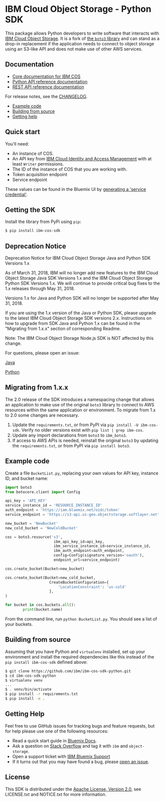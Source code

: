 # IBM Cloud Object Storage - Python SDK

This package allows Python developers to write software that interacts with [IBM
Cloud Object Storage](https://console.bluemix.net/docs/services/cloud-object-storage/about-cos.html).  It is a fork of [the ``boto3`` library](https://github.com/boto/boto3) and can stand as a drop-in replacement if the application needs to connect to object storage using an S3-like API and does not make use of other AWS services.

## Documentation

* [Core documentation for IBM COS](https://console.bluemix.net/docs/services/cloud-object-storage/getting-started.html)
* [Python API reference documentation](https://ibm.github.io/ibm-cos-sdk-python)
* [REST API reference documentation](https://console.bluemix.net/docs/services/cloud-object-storage/api-reference/about-compatibility-api.html)

For release notes, see the [CHANGELOG](CHANGELOG.md).

* [Example code](#example-code)
* [Building from source](#building-from-source)
* [Getting help](#getting-help)

## Quick start

You'll need:
  * An instance of COS.
  * An API key from [IBM Cloud Identity and Access Management](https://console.bluemix.net/docs/iam/users_roles.html) with at least `Writer` permissions.
  * The ID of the instance of COS that you are working with.
  * Token acquisition endpoint
  * Service endpoint

These values can be found in the Bluemix UI by [generating a 'service credential'](https://console.bluemix.net/docs/services/cloud-object-storage/iam/service-credentials.html).


## Getting the SDK
Install the library from PyPi using `pip`:

```sh
$ pip install ibm-cos-sdk
```

## Deprecation Notice

Deprecation Notice for IBM Cloud Object Storage Java and Python SDK Versions 1.x

As of March 31, 2018, IBM will no longer add new features to the IBM Cloud Object Storage Java SDK Versions 1.x and the IBM Cloud Object Storage Python SDK Versions 1.x.  We will continue to provide critical bug fixes to the 1.x releases through May 31, 2018.

Versions 1.x for Java and Python SDK will no longer be supported after May 31, 2018.

If you are using the 1.x version of the Java or Python SDK, please upgrade to the latest IBM Cloud Object Storage SDK versions 2.x.  Instructions on how to upgrade from SDK Java and Python 1.x can be found in the "Migrating from 1.x.x" section of corresponding Readme.

Note: The IBM Cloud Object Storage Node.js SDK is NOT affected by this change.

For questions, please open an issue:

[Java](https://github.com/ibm/ibm-cos-sdk-java/issues/new)

[Python](https://github.com/ibm/ibm-cos-sdk-python/issues/new)

## Migrating from 1.x.x
The 2.0 release of the SDK introduces a namespacing change that allows an application to make use of the original `boto3` library to connect to AWS resources within the same application or environment.  To migrate from 1.x to 2.0 some changes are necessary.

  1. Update the `requirements.txt`, or from PyPI via `pip install -U ibm-cos-sdk`.  Verify no older versions exist with `pip list | grep ibm-cos`.
  2. Update any import declarations from `boto3` to `ibm_boto3`.
  3. If access to AWS APIs is needed, reinstall the original `boto3` by updating the `requirements.txt`, or from PyPI via `pip install boto3`.

## Example code
Create a file `BucketList.py`, replacing your own values for API key, instance ID, and bucket name:

```python
import boto3
from botocore.client import Config

api_key = 'API_KEY'
service_instance_id = 'RESOURCE_INSTANCE_ID'
auth_endpoint = 'https://iam.bluemix.net/oidc/token'
service_endpoint = 'https://s3-api.us-geo.objectstorage.softlayer.net'

new_bucket = 'NewBucket'
new_cold_bucket = 'NewColdBucket'

cos = boto3.resource('s3',
                      ibm_api_key_id=api_key,
                      ibm_service_instance_id=service_instance_id,
                      ibm_auth_endpoint=auth_endpoint,
                      config=Config(signature_version='oauth'),
                      endpoint_url=service_endpoint)

cos.create_bucket(Bucket=new_bucket)

cos.create_bucket(Bucket=new_cold_bucket,
                    CreateBucketConfiguration={
                        'LocationConstraint': 'us-cold'
                    },
)

for bucket in cos.buckets.all():
        print(bucket.name)
```

From the command line, run `python BucketList.py`.  You should see a list of your buckets.

## Building from source

Assuming that you have Python and `virtualenv` installed, set up your
environment and install the required dependencies like this instead of
the `pip install ibm-cos-sdk` defined above:

```sh
$ git clone https://github.com/ibm/ibm-cos-sdk-python.git
$ cd ibm-cos-sdk-python
$ virtualenv venv
...
$ . venv/bin/activate
$ pip install -r requirements.txt
$ pip install -e .
```

## Getting Help

Feel free to use GitHub issues for tracking bugs and feature requests, but for help please use one of the following resources:

* Read a quick start guide in [Bluemix Docs](https://console.bluemix.net/docs/services/cloud-object-storage/libraries/python.html#python).
* Ask a question on [Stack Overflow](https://stackoverflow.com/) and tag it with `ibm` and `object-storage`.
* Open a support ticket with [IBM Bluemix Support](https://support.ng.bluemix.net/gethelp/)
* If it turns out that you may have found a bug, please [open an issue](https://github.com/ibm/ibm-cos-sdk-python/issues/new).

## License

This SDK is distributed under the
[Apache License, Version 2.0](http://www.apache.org/licenses/LICENSE-2.0),
see LICENSE.txt and NOTICE.txt for more information.
